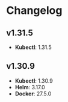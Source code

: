 # Changelog

## v1.31.5

-   **Kubectl**: 1.31.5

## v1.30.9

-   **Kubectl**: 1.30.9
-   **Helm**: 3.17.0
-   **Docker**: 27.5.0
